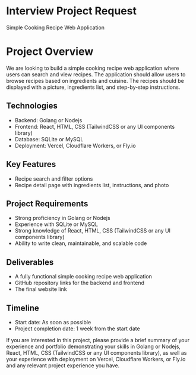 # Interview Project Request
Simple Cooking Recipe Web Application

# Project Overview
We are looking to build a simple cooking recipe web application where users can search and view recipes. The application should allow users to
browse recipes based on ingredients and cuisine. The recipes should be displayed with a picture, ingredients list, and step-by-step instructions.

## Technologies
- Backend: Golang or Nodejs
- Frontend: React, HTML, CSS (TailwindCSS or any UI components library)
- Database: SQLite or MySQL
- Deployment: Vercel, Cloudflare Workers, or Fly.io

## Key Features
- Recipe search and filter options
- Recipe detail page with ingredients list, instructions, and photo

## Project Requirements
- Strong proficiency in Golang or Nodejs
- Experience with SQLite or MySQL
- Strong knowledge of React, HTML, CSS (TailwindCSS or any UI components library)
- Ability to write clean, maintainable, and scalable code

## Deliverables
- A fully functional simple cooking recipe web application
- GitHub repository links for the backend and frontend
- The final website link

## Timeline
- Start date: As soon as possible
- Project completion date: 1 week from the start date

If you are interested in this project, please provide a brief summary of your experience and portfolio demonstrating your skills in 
Golang or Nodejs, React, HTML, CSS (TailwindCSS or any UI components library), as well as your experience with deployment on 
Vercel, Cloudflare Workers, or Fly.io and any relevant project experience you have.
